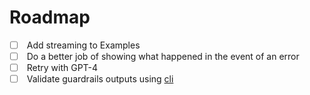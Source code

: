 # Roadmap

* [ ] &#x20;Add streaming to Examples
* [ ] &#x20;Do a better job of showing what happened in the event of an error
* [ ] &#x20;Retry with GPT-4
* [ ] &#x20;Validate guardrails outputs using [cli](https://shreyar.github.io/guardrails/cli/)
